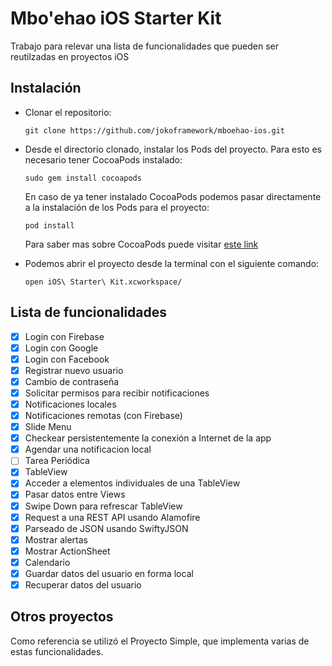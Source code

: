 # Mbo'ehao iOS Starter Kit
Trabajo para relevar una lista de funcionalidades que pueden ser reutilzadas en proyectos iOS

## Instalación
* Clonar el repositorio:
    ```
    git clone https://github.com/jokoframework/mboehao-ios.git
    ```
* Desde el directorio clonado, instalar los Pods del proyecto. Para esto es necesario tener CocoaPods instalado:
    ```
    sudo gem install cocoapods
    ```
    En caso de ya tener instalado CocoaPods podemos pasar directamente a la instalación de los Pods para el proyecto:
    ```
    pod install
    ```
    Para saber mas sobre CocoaPods puede visitar [este link](http://cocoapods.org)
    
* Podemos abrir el proyecto desde la terminal con el siguiente comando:
    ```
    open iOS\ Starter\ Kit.xcworkspace/
    ```
## Lista de funcionalidades
- [x] Login con Firebase
- [x] Login con Google
- [x] Login con Facebook
- [x] Registrar nuevo usuario
- [x] Cambio de contraseña
- [x] Solicitar permisos para recibir notificaciones
- [x] Notificaciones locales
- [x] Notificaciones remotas (con Firebase)
- [x] Slide Menu
- [x] Checkear persistentemente la conexión a Internet de la app
- [x] Agendar una notificacion local
- [ ] Tarea Periódica
- [x] TableView
- [x] Acceder a elementos individuales de una TableView
- [x] Pasar datos entre Views
- [x] Swipe Down para refrescar TableView
- [x] Request a una REST API usando Alamofire
- [x] Parseado de JSON usando SwiftyJSON
- [x] Mostrar alertas
- [x] Mostrar ActionSheet
- [x] Calendario
- [x] Guardar datos del usuario en forma local
- [x] Recuperar datos del usuario

## Otros proyectos
Como referencia se utilizó el Proyecto Simple, que implementa varias de estas funcionalidades.
